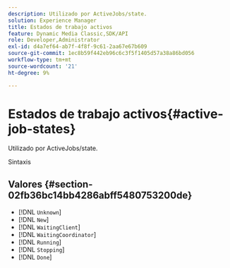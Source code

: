 ```yaml
---
description: Utilizado por ActiveJobs/state.
solution: Experience Manager
title: Estados de trabajo activos
feature: Dynamic Media Classic,SDK/API
role: Developer,Administrator
exl-id: d4a7ef64-ab7f-4f8f-9c61-2aa67e67b609
source-git-commit: 1ec8b59f442eb96c6c3f5f1405d57a38a86bd056
workflow-type: tm+mt
source-wordcount: '21'
ht-degree: 9%

---
```


# Estados de trabajo activos{#active-job-states}

Utilizado por ActiveJobs/state.

Sintaxis

## Valores {#section-02fb36bc14bb4286abff5480753200de}

* [!DNL `Unknown`]
* [!DNL `New`]
* [!DNL `WaitingClient`]
* [!DNL `WaitingCoordinator`]
* [!DNL `Running`]
* [!DNL `Stopping`]
* [!DNL `Done`]
